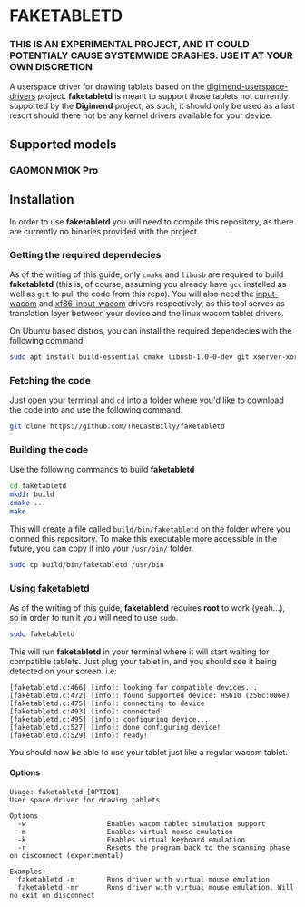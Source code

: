 # FAKETABLETD

### **THIS IS AN EXPERIMENTAL PROJECT, AND IT COULD POTENTIALY CAUSE SYSTEMWIDE CRASHES. USE IT AT YOUR OWN DISCRETION**
A userspace driver for drawing tablets based on the [digimend-userspace-drivers](https://github.com/DIGImend/digimend-userspace-drivers) project. **faketabletd** is meant to support those tablets not currently supported by the **Digimend** project, as such, it should only be used as a last resort should there not be any kernel drivers available for your device.

## Supported models
### GAOMON M10K Pro

## Installation
In order to use **faketabletd** you will need to compile this repository, as there are currently no binaries provided with the project.

### Getting the required dependecies
As of the writing of this guide, only `cmake` and `libusb` are required to build **faketabletd** (this is, of course, assuming you already have `gcc` installed as well as `git` to pull the code from this repo). You will also need the [input-wacom](https://github.com/linuxwacom/input-wacom) and [xf86-input-wacom](https://github.com/linuxwacom/xf86-input-wacom) drivers respectively, as this tool serves as translation layer between your device and the linux wacom tablet drivers.

On Ubuntu based distros, you can install the required dependecies with the following command
```bash
sudo apt install build-essential cmake libusb-1.0-0-dev git xserver-xorg-input-wacom
```

### Fetching the code
Just open your terminal and `cd` into a folder where you'd like to download the code into and use the following command.
```bash
git clone https://github.com/TheLastBilly/faketabletd
```

### Building the code
Use the following commands to build **faketabletd**
```bash
cd faketabletd
mkdir build
cmake ..
make
```

This will create a file called `build/bin/faketabletd` on the folder where you clonned this repository. To make this executable more accessible in the future, you can copy it into your `/usr/bin/` folder.
```bash
sudo cp build/bin/faketabletd /usr/bin
```

### Using faketabletd

As of the writing of this guide, **faketabletd** requires **root** to work (yeah...), so in order to run it you will need to use `sudo`.

```bash
sudo faketabletd
```

This will run **faketabletd** in your terminal where it will start waiting for compatible tablets. Just plug your tablet in, and you should see it being detected on your screen. i.e:
```
[faketabletd.c:466] [info]: looking for compatible devices...
[faketabletd.c:472] [info]: found supported device: HS610 (256c:006e)
[faketabletd.c:475] [info]: connecting to device
[faketabletd.c:493] [info]: connected!
[faketabletd.c:495] [info]: configuring device...
[faketabletd.c:527] [info]: done configuring device!
[faketabletd.c:529] [info]: ready!
```

You should now be able to use your tablet just like a regular wacom tablet.

#### Options
```
Usage: faketabletd [OPTION]
User space driver for drawing tablets

Options
  -w                    Enables wacom tablet simulation support
  -m                    Enables virtual mouse emulation
  -k                    Enables virtual keyboard emulation
  -r                    Resets the program back to the scanning phase on disconnect (experimental)

Examples:
  faketabletd -m        Runs driver with virtual mouse emulation
  faketabletd -mr       Runs driver with virtual mouse emulation. Will no exit on disconnect
```